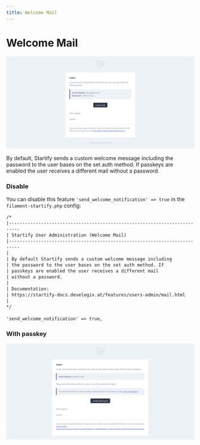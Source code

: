 ```yaml
---
title: Welcome Mail
---
```


# Welcome Mail
![user_admin_mail_password.png](..%2F..%2Fart%2Fscreens%2Fuser_admin_mail_password.png)

By default, Startify sends a custom welcome message including
the password to the user bases on the set auth method. If
passkeys are enabled the user receives a different mail
without a password.

### Disable
You can disable this feature 
``'send_welcome_notification' => true`` in the ``filament-startify.php`` config: 

```php:no-line-numbers
/*
|--------------------------------------------------------------------------
| Startify User Administration (Welcome Mail)
|--------------------------------------------------------------------------
|
| By default Startify sends a custom welcome message including
| the password to the user bases on the set auth method. If
| passkeys are enabled the user receives a different mail
| without a password.
|
| Documentation:
| https://startify-docs.develogix.at/features/users-admin/mail.html
|
*/

'send_welcome_notification' => true,

```

### With passkey
![user_admin_mail_passkey.png](..%2F..%2Fart%2Fscreens%2Fuser_admin_mail_passkey.png)